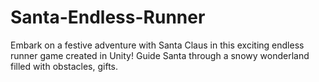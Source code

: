 # Santa-Endless-Runner
Embark on a festive adventure with Santa Claus in this exciting endless runner game created in Unity! Guide Santa through a snowy wonderland filled with obstacles, gifts.
